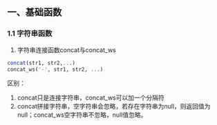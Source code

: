 ## 一、基础函数
### 1.1 字符串函数
1. 字符串连接函数concat与concat_ws
```sql
concat(str1, str2,...)
concat_ws('-', str1, str2, ...)
```
区别：
1. concat只是连接字符串，concat_ws可以加一个分隔符
2. concat拼接字符串，空字符串会忽略，若存在字符串为null，则返回值为null；concat_ws空字符串不忽略，null值忽略。

